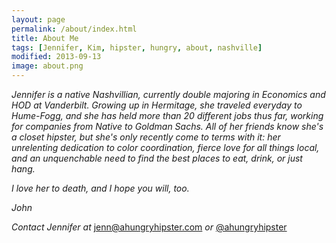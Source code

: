 ```yaml
---
layout: page
permalink: /about/index.html
title: About Me
tags: [Jennifer, Kim, hipster, hungry, about, nashville]
modified: 2013-09-13
image: about.png
---
```


*Jennifer is a native Nashvillian, currently double majoring in Economics and HOD at Vanderbilt. Growing up in Hermitage, she traveled everyday to Hume-Fogg, and she has held more than 20 different jobs thus far, working for companies from Native to Goldman Sachs. All of her friends know she's a closet hipster, but she's only recently come to terms with it: her unrelenting dedication to color coordination, fierce love for all things local, and an unquenchable need to find the best places to eat, drink, or just hang.*

*I love her to death, and I hope you will, too.*

*John*

*Contact Jennifer at* <a href="mailto:jenn@ahungryhipster.com?Subject=Hello!" target="_top">jenn@ahungryhipster.com</a> *or* <a href="http://twitter.com/ahungryhipster">@ahungryhipster</a>